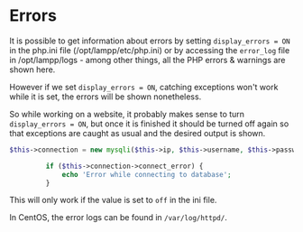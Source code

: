 # Errors

It is possible to get information about errors by setting ```display_errors = ON``` in the php.ini file (/opt/lampp/etc/php.ini) 
or by accessing the ```error_log``` file in /opt/lampp/logs - among other things, all the PHP errors & warnings are shown here.

However if we set ```display_errors = ON```, catching exceptions won't work while it is set, the errors will be shown nonetheless.

So while working on a website, it probably makes sense to turn ```display_errors = ON```, but once it is finished it should be turned off again so that exceptions are caught as usual and the desired output is shown.

```php
$this->connection = new mysqli($this->ip, $this->username, $this->password, $this->dbname);

         if ($this->connection->connect_error) {
             echo 'Error while connecting to database';
         }
```

This will only work if the value is set to ```off``` in the ini file.

In CentOS, the error logs can be found in `/var/log/httpd/`.